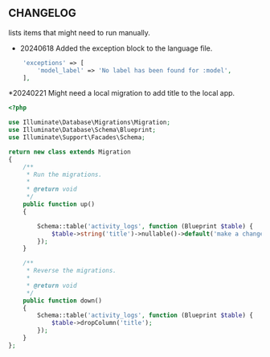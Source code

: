 ## CHANGELOG

lists items that might need to run manually.

* 20240618
  Added the exception block to the language file.

```php
    'exceptions' => [
        'model_label' => 'No label has been found for :model',
    ],

````

*20240221
Might need a local migration to add title to the local app.

```php
<?php

use Illuminate\Database\Migrations\Migration;
use Illuminate\Database\Schema\Blueprint;
use Illuminate\Support\Facades\Schema;

return new class extends Migration
{
    /**
     * Run the migrations.
     *
     * @return void
     */
    public function up()
    {

        Schema::table('activity_logs', function (Blueprint $table) {
            $table->string('title')->nullable()->default('make a change');
        });
    }

    /**
     * Reverse the migrations.
     *
     * @return void
     */
    public function down()
    {
        Schema::table('activity_logs', function (Blueprint $table) {
            $table->dropColumn('title');
        });
    }
};
```
